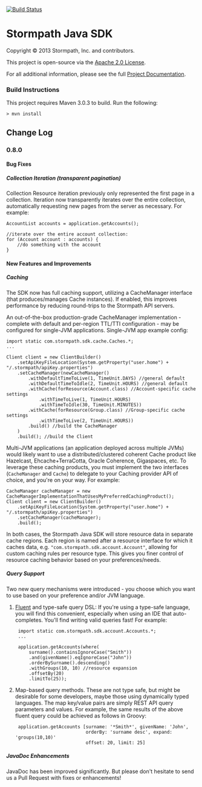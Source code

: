[![Build Status](https://api.travis-ci.org/stormpath/stormpath-sdk-java.png?branch=master)](https://travis-ci.org/stormpath/stormpath-sdk-java)

# Stormpath Java SDK #

Copyright &copy; 2013 Stormpath, Inc. and contributors.

This project is open-source via the [Apache 2.0 License](http://www.apache.org/licenses/LICENSE-2.0).

For all additional information, please see the full [Project Documentation](https://www.stormpath.com/docs/java/product-guide).

### Build Instructions ###

This project requires Maven 3.0.3 to build.  Run the following:

`> mvn install`

## Change Log ##

### 0.8.0 ###

#### Bug Fixes ####

##### Collection Iteration (transparent pagination) #####

Collection Resource iteration previously only represented the first page in a collection.  Iteration now transparently iterates over the entire collection, automatically requesting new pages from the server as necessary.  For example:

    AccountList accounts = application.getAccounts();

    //iterate over the entire account collection:
    for (Account account : accounts) {
        //do something with the account
    }


#### New Features and Improvements ####

##### Caching #####

The SDK now has full caching support, utilizing a CacheManager interface (that produces/manages Cache instances).  If enabled, this improves performance by reducing round-trips to the Stormpath API servers.

An out-of-the-box production-grade CacheManager implementation - complete with default and per-region TTL/TTI configuration - may be configured for single-JVM applications.  Single-JVM app example config:

    import static com.stormpath.sdk.cache.Caches.*;
    ...

    Client client = new ClientBuilder()
        .setApiKeyFileLocation(System.getProperty("user.home") + "/.stormpath/apiKey.properties")
        .setCacheManager(newCacheManager()
            .withDefaultTimeToLive(1, TimeUnit.DAYS) //general default
            .withDefaultTimeToIdle(2, TimeUnit.HOURS) //general default
            .withCache(forResource(Account.class) //Account-specific cache settings
                .withTimeToLive(1, TimeUnit.HOURS)
                .withTimeToIdle(30, TimeUnit.MINUTES))
            .withCache(forResource(Group.class) //Group-specific cache settings
                .withTimeToLive(2, TimeUnit.HOURS))
            .build() //build the CacheManager
        )
        .build(); //build the Client

Multi-JVM applications (an application deployed across multiple JVMs) would likely want to use a distributed/clustered coherent Cache product like Hazelcast, Ehcache+TerraCotta, Oracle Coherence, Gigaspaces, etc.  To leverage these caching products, you must implement the two interfaces (`CacheManager` and `Cache`) to delegate to your Caching provider API of choice, and you're on your way.  For example:

    CacheManager cacheManager = new CacheManagerImplementationThatUsesMyPreferredCachingProduct();
    Client client = new ClientBuilder()
        .setApiKeyFileLocation(System.getProperty("user.home") + "/.stormpath/apiKey.properties")
        .setCacheManager(cacheManager);
        .build();

In both cases, the Stormpath Java SDK will store resource data in separate cache regions.  Each region is named after a resource interface for which it caches data, e.g. `"com.stormpath.sdk.account.Account"`, allowing for custom caching rules per resource type.  This gives you finer control of resource caching behavior based on your preferences/needs.

##### Query Support #####

Two new query mechanisms were introduced - you choose which you want to use based on your preference and/or JVM language.

1. [Fluent](http://en.wikipedia.org/wiki/Fluent_interface) and type-safe query DSL: If you're using a type-safe language, you will find this convenient, especially when using an IDE that auto-completes.  You'll find writing valid queries fast!  For example:

        import static com.stormpath.sdk.account.Accounts.*;
        ...
         
        application.getAccounts(where(
            surname().containsIgnoreCase("Smith"))
            .and(givenName().eqIgnoreCase("John"))
            .orderBySurname().descending()
            .withGroups(10, 10) //resource expansion
            .offsetBy(20)
            .limitTo(25));

2. Map-based query methods.  These are not type safe, but might be desirable for some developers, maybe those using dynamically typed languages.  The map key/value pairs are simply REST API query parameters and values.  For example, the same results of the above fluent query could be achieved as follows in Groovy:

        application.getAccounts [surname: '*Smith*', givenName: 'John',
                                 orderBy: 'surname desc', expand: 'groups(10,10)'
                                 offset: 20, limit: 25]

##### JavaDoc Enhancements #####

JavaDoc has been improved significantly.  But please don't hesitate to send us a Pull Request with fixes or enhancements!




